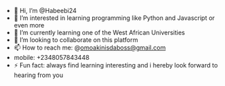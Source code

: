 - 👋 Hi, I’m @Habeebi24
- 👀 I’m interested in learning programming like Python and Javascript or even more 
- 🌱 I’m currently learning one of the West African Universities
- 💞️ I’m looking to collaborate on this platform
- 📫 How to reach me: @omoakinisdaboss@gmail.com
- mobile: +2348057843448
- ⚡ Fun fact: always find learning interesting and i hereby look forward to hearing from you 
<!---
Habeebi24/Habeebi24 is a ✨ special ✨ repository because its `README.md` (this file) appears on your GitHub profile.
You can click the Preview link to take a look at your changes.
--->
